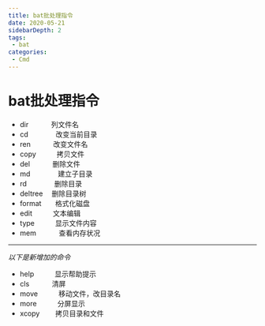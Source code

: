 ```yaml
---
title: bat批处理指令
date: 2020-05-21
sidebarDepth: 2
tags:
 - bat
categories:
 - Cmd
---
```

# bat批处理指令
- dir 　　　列文件名 
- cd　　　　改变当前目录 
- ren 　　　改变文件名 
- copy　　　拷贝文件 
- del 　　　删除文件 
- md　　　　建立子目录 
- rd　　　　删除目录 
- deltree　 删除目录树 
- format　　格式化磁盘 
- edit　　　文本编辑 
- type　　　显示文件内容 
- mem 　　　查看内存状况 
----------
*以下是新增加的命令* 
- help　　　显示帮助提示 
- cls 　　　清屏 
- move　　　移动文件，改目录名 
- more　　　分屏显示 
- xcopy 　　拷贝目录和文件 
